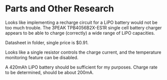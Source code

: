 # Parts and Other Research

Looks like implementing a recharge circuit for a LiPO battery would not be too much trouble. The 3PEAK TPB4056B2X-ES1R single cell battery charger appears to be able to charge (correctly) a wide range of LiPO capacities.

Datasheet in folder, single price is $0.91.

Looks like a single resistor controls the charge current, and the temperature monitoring feature can be disabled.

A 420mAh LiPO battery should be sufficient for my purposes. Charge rate to be determined, should be about 200mA.


